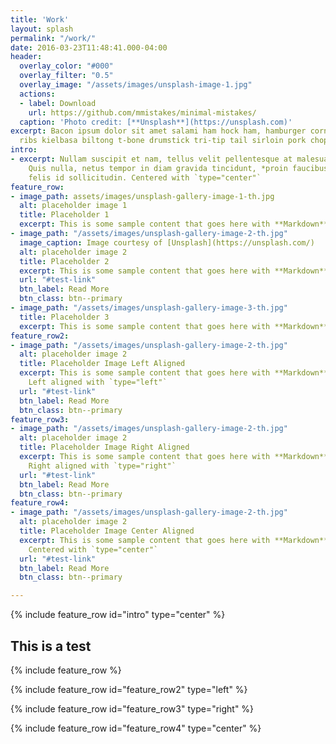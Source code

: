 ```yaml
---
title: 'Work'
layout: splash
permalink: "/work/"
date: 2016-03-23T11:48:41.000-04:00
header:
  overlay_color: "#000"
  overlay_filter: "0.5"
  overlay_image: "/assets/images/unsplash-image-1.jpg"
  actions:
  - label: Download
    url: https://github.com/mmistakes/minimal-mistakes/
  caption: 'Photo credit: [**Unsplash**](https://unsplash.com)'
excerpt: Bacon ipsum dolor sit amet salami ham hock ham, hamburger corned beef short
  ribs kielbasa biltong t-bone drumstick tri-tip tail sirloin pork chop.
intro:
- excerpt: Nullam suscipit et nam, tellus velit pellentesque at malesuada, enim eaque.
    Quis nulla, netus tempor in diam gravida tincidunt, *proin faucibus* voluptate
    felis id sollicitudin. Centered with `type="center"`
feature_row:
- image_path: assets/images/unsplash-gallery-image-1-th.jpg
  alt: placeholder image 1
  title: Placeholder 1
  excerpt: This is some sample content that goes here with **Markdown** formatting.
- image_path: "/assets/images/unsplash-gallery-image-2-th.jpg"
  image_caption: Image courtesy of [Unsplash](https://unsplash.com/)
  alt: placeholder image 2
  title: Placeholder 2
  excerpt: This is some sample content that goes here with **Markdown** formatting.
  url: "#test-link"
  btn_label: Read More
  btn_class: btn--primary
- image_path: "/assets/images/unsplash-gallery-image-3-th.jpg"
  title: Placeholder 3
  excerpt: This is some sample content that goes here with **Markdown** formatting.
feature_row2:
- image_path: "/assets/images/unsplash-gallery-image-2-th.jpg"
  alt: placeholder image 2
  title: Placeholder Image Left Aligned
  excerpt: This is some sample content that goes here with **Markdown** formatting.
    Left aligned with `type="left"`
  url: "#test-link"
  btn_label: Read More
  btn_class: btn--primary
feature_row3:
- image_path: "/assets/images/unsplash-gallery-image-2-th.jpg"
  alt: placeholder image 2
  title: Placeholder Image Right Aligned
  excerpt: This is some sample content that goes here with **Markdown** formatting.
    Right aligned with `type="right"`
  url: "#test-link"
  btn_label: Read More
  btn_class: btn--primary
feature_row4:
- image_path: "/assets/images/unsplash-gallery-image-2-th.jpg"
  alt: placeholder image 2
  title: Placeholder Image Center Aligned
  excerpt: This is some sample content that goes here with **Markdown** formatting.
    Centered with `type="center"`
  url: "#test-link"
  btn_label: Read More
  btn_class: btn--primary

---
```

{% include feature_row id="intro" type="center" %}

<h2>This is a test</h2>

{% include feature_row %}

{% include feature_row id="feature_row2" type="left" %}

{% include feature_row id="feature_row3" type="right" %}

{% include feature_row id="feature_row4" type="center" %}